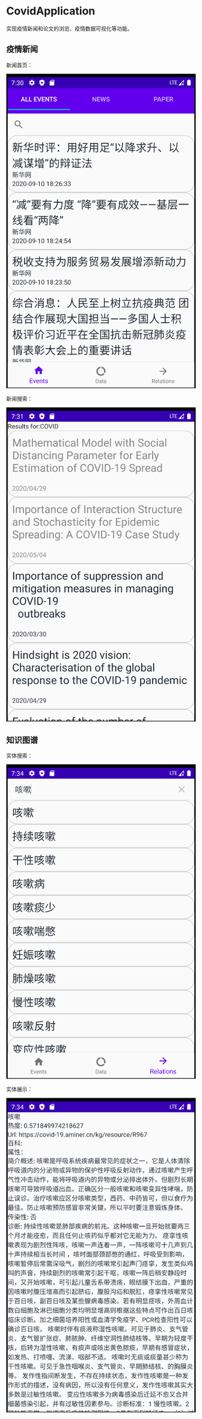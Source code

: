 # CovidApplication
实现疫情新闻和论文的浏览、疫情数据可视化等功能。
## 疫情新闻

新闻首页：

![image](https://github.com/yinhaoxuan/CovidApplication/blob/master/ReadmeFile/新闻首页.png)

新闻搜索：

![image](https://github.com/yinhaoxuan/CovidApplication/blob/master/ReadmeFile/新闻搜索.png)

## 知识图谱

实体搜索：

![image](https://github.com/yinhaoxuan/CovidApplication/blob/master/ReadmeFile/知识图谱搜索.png)

实体展示：

![image](https://github.com/yinhaoxuan/CovidApplication/blob/master/ReadmeFile/知识图谱展示.png)